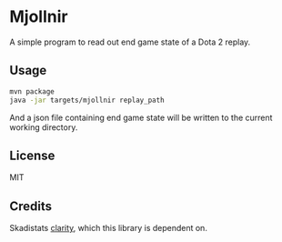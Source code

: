 # Mjollnir

A simple program to read out end game state of a Dota 2 replay.

## Usage

```sh
mvn package
java -jar targets/mjollnir replay_path
```

And a json file containing end game state will be written to the current working directory.

## License
MIT

## Credits
Skadistats [clarity](https://github.com/skadistats/clarity), which this library is dependent on.
